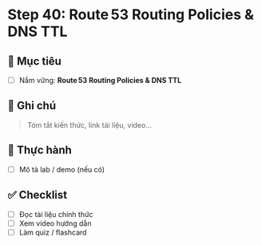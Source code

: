 # Step 40: Route 53 Routing Policies & DNS TTL

## 🎯 Mục tiêu
- [ ] Nắm vững: **Route 53 Routing Policies & DNS TTL**

## 📘 Ghi chú
> Tóm tắt kiến thức, link tài liệu, video...

## 🧪 Thực hành
- [ ] Mô tả lab / demo (nếu có)

## ✅ Checklist
- [ ] Đọc tài liệu chính thức
- [ ] Xem video hướng dẫn
- [ ] Làm quiz / flashcard
